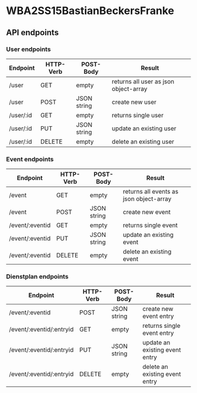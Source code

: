 # WBA2SS15BastianBeckersFranke

## API endpoints

### User endpoints
Endpoint | HTTP-Verb | POST-Body | Result
--- | --- | --- | ---
/user | GET | empty | returns all user as json object-array
/user | POST | JSON string | create new user
/user/:id | GET | empty | returns single user
/user/:id | PUT | JSON string | update an existing user
/user/:id | DELETE | empty | delete an existing user

### Event endpoints
Endpoint | HTTP-Verb | POST-Body | Result
--- | --- | --- | ---
/event | GET | empty | returns all events as json object-array
/event | POST | JSON string | create new event
/event/:eventid | GET | empty | returns single event
/event/:eventid | PUT | JSON string | update an existing event
/event/:eventid | DELETE | empty | delete an existing event

### Dienstplan endpoints
Endpoint | HTTP-Verb | POST-Body | Result
--- | --- | --- | ---
/event/:eventid | POST | JSON string | create new event entry
/event/:eventid/:entryid | GET | empty | returns single event entry
/event/:eventid/:entryid | PUT | JSON string | update an existing event entry
/event/:eventid/:entryid | DELETE | empty | delete an existing event entry